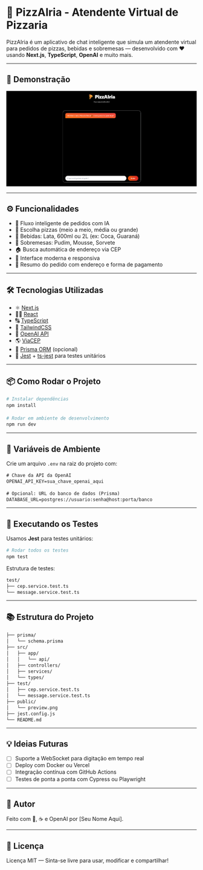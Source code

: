 # 🍕 PizzAIria - Atendente Virtual de Pizzaria

PizzAIria é um aplicativo de chat inteligente que simula um atendente virtual para pedidos de pizzas, bebidas e sobremesas — desenvolvido com ❤️ usando **Next.js**, **TypeScript**, **OpenAI** e muito mais.

---

## 📸 Demonstração

![Chat Preview](./public/preview.png) <!-- Substitua pelo caminho correto -->

---

## ⚙️ Funcionalidades

- 🧠 Fluxo inteligente de pedidos com IA
- 🍕 Escolha pizzas (meio a meio, média ou grande)
- 🥤 Bebidas: Lata, 600ml ou 2L (ex: Coca, Guaraná)
- 🍮 Sobremesas: Pudim, Mousse, Sorvete
- 🏠 Busca automática de endereço via CEP
- 📱 Interface moderna e responsiva
- 🧾 Resumo do pedido com endereço e forma de pagamento

---

## 🛠️ Tecnologias Utilizadas

- ⚛️ [Next.js](https://nextjs.org/)
- 👨‍💻 [React](https://reactjs.org/)
- 🔠 [TypeScript](https://www.typescriptlang.org/)
- 🎨 [TailwindCSS](https://tailwindcss.com/)
- 🧠 [OpenAI API](https://platform.openai.com/)
- 🌎 [ViaCEP](https://viacep.com.br/)
- 🧬 [Prisma ORM](https://prisma.io/) (opcional)
- 🧪 [Jest](https://jestjs.io/) + [ts-jest](https://kulshekhar.github.io/ts-jest/) para testes unitários

---

## 📦 Como Rodar o Projeto

```bash
# Instalar dependências
npm install

# Rodar em ambiente de desenvolvimento
npm run dev
```

---

## 🔐 Variáveis de Ambiente

Crie um arquivo `.env` na raiz do projeto com:

```env
# Chave da API da OpenAI
OPENAI_API_KEY=sua_chave_openai_aqui

# Opcional: URL do banco de dados (Prisma)
DATABASE_URL=postgres://usuario:senha@host:porta/banco
```

---

## 🧪 Executando os Testes

Usamos **Jest** para testes unitários:

```bash
# Rodar todos os testes
npm test
```

Estrutura de testes:

```
test/
├── cep.service.test.ts
└── message.service.test.ts
```

---

## 📚 Estrutura do Projeto

```
├── prisma/
│   └── schema.prisma
├── src/
│   ├── app/
│   │   └── api/
│   ├── controllers/
│   ├── services/
│   └── types/
├── test/
│   ├── cep.service.test.ts
│   └── message.service.test.ts
├── public/
│   └── preview.png
├── jest.config.js
└── README.md
```

---

## 💡 Ideias Futuras

- [ ] Suporte a WebSocket para digitação em tempo real
- [ ] Deploy com Docker ou Vercel
- [ ] Integração contínua com GitHub Actions
- [ ] Testes de ponta a ponta com Cypress ou Playwright

---

## 📣 Autor

Feito com 🍕, ☕ e OpenAI por \[Seu Nome Aqui].

---

## 📝 Licença

Licença MIT — Sinta-se livre para usar, modificar e compartilhar!
